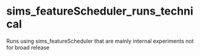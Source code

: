 # sims_featureScheduler_runs_technical
Runs using sims_featureScheduler that are mainly internal experiments not for broad release
